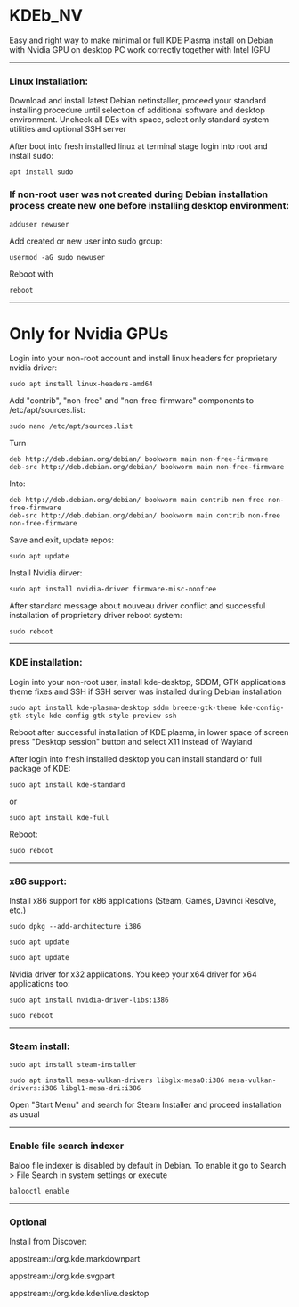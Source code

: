 # KDEb_NV
Easy and right way to make minimal or full KDE Plasma install on Debian with Nvidia GPU on desktop PC work correctly together with Intel IGPU 

---

### Linux Installation: 

Download and install latest Debian netinstaller, proceed your standard installing procedure until selection of additional software and desktop environment. Uncheck all DEs with space, select only standard system utilities and optional SSH server 

After boot into fresh installed linux at terminal stage login into root and install sudo:

```
apt install sudo 
```

### If non-root user was not created during Debian installation process create new one before installing desktop environment:

```
adduser newuser
```

Add created or new user into sudo group:

```
usermod -aG sudo newuser
```

 Reboot with

```
reboot
```

---

# Only for Nvidia GPUs 

  
Login into your non-root account and install linux headers for proprietary nvidia driver:

```
sudo apt install linux-headers-amd64 
```

Add "contrib", "non-free" and "non-free-firmware" components to /etc/apt/sources.list:

```
sudo nano /etc/apt/sources.list  
```

Turn

```
deb http://deb.debian.org/debian/ bookworm main non-free-firmware 
deb-src http://deb.debian.org/debian/ bookworm main non-free-firmware
```

Into:

```
deb http://deb.debian.org/debian/ bookworm main contrib non-free non-free-firmware 
deb-src http://deb.debian.org/debian/ bookworm main contrib non-free non-free-firmware
```

Save and exit, update repos:

```
sudo apt update
```

Install Nvidia dirver:

```
sudo apt install nvidia-driver firmware-misc-nonfree
```

After standard message about nouveau driver conflict and successful installation of proprietary driver reboot system:

```
sudo reboot
```

---

### KDE installation:

Login into your non-root user, install kde-desktop, SDDM, GTK applications theme fixes and SSH if SSH server was installed during Debian installation

```
sudo apt install kde-plasma-desktop sddm breeze-gtk-theme kde-config-gtk-style kde-config-gtk-style-preview ssh
```

Reboot after successful installation of KDE plasma, in lower space of screen press "Desktop session" button and select X11 instead of Wayland

After login into fresh installed desktop you can install standard or full package of KDE:

```
sudo apt install kde-standard
```

or

```
sudo apt install kde-full
```

Reboot:

```
sudo reboot
```

---

### x86 support:

  
Install x86 support for x86 applications (Steam, Games, Davinci Resolve, etc.)

```
sudo dpkg --add-architecture i386
```

```
sudo apt update
```

```
sudo apt update
```

Nvidia driver for x32 applications. You keep your x64 driver for x64 applications too: 

```
sudo apt install nvidia-driver-libs:i386
```

```
sudo reboot
```

---

### Steam install:

```
sudo apt install steam-installer
```

```
sudo apt install mesa-vulkan-drivers libglx-mesa0:i386 mesa-vulkan-drivers:i386 libgl1-mesa-dri:i386
```

Open "Start Menu" and search for Steam Installer and proceed installation as usual

---

### Enable file search indexer 

Baloo file indexer is disabled by default in Debian. To enable it go to Search > File Search in system settings or execute

```
balooctl enable
```

---

### Optional

Install from Discover:

appstream://org.kde.markdownpart

appstream://org.kde.svgpart

appstream://org.kde.kdenlive.desktop
